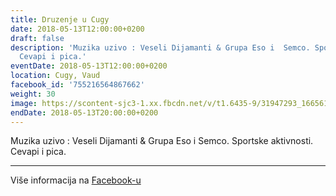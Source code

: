 ```yaml
---
title: Druzenje u Cugy
date: 2018-05-13T12:00:00+0200
draft: false
description: 'Muzika uzivo : Veseli Dijamanti & Grupa Eso i  Semco. Sportske aktivnosti.
  Cevapi i pica.'
eventDate: 2018-05-13T12:00:00+0200
location: Cugy, Vaud
facebook_id: '755216564867662'
weight: 30
image: https://scontent-sjc3-1.xx.fbcdn.net/v/t1.6435-9/31947293_1665614486867697_1159691004425535488_n.jpg?_nc_cat=104&ccb=1-7&_nc_sid=9e60e4&_nc_ohc=oOeVpfc-o_YQ7kNvwECa3UR&_nc_oc=AdnP5NYAGtabnBA00N9Y80QGbceJKx6H0HdzlORbk7Un_0d0LKwtdb1eJQrF-g1JyZ4&_nc_zt=23&_nc_ht=scontent-sjc3-1.xx&edm=ABTKTjYEAAAA&_nc_gid=xcvjHgh4bdw6A4nZtjKFcQ&oh=00_AfGC0JJjMBE0ml5lEyaMdEX_799dsWEJp_kPpngvLQJkbw&oe=683647DA
endDate: 2018-05-13T20:00:00+0200
---
```


Muzika uzivo : Veseli Dijamanti & Grupa Eso i  Semco. Sportske aktivnosti. Cevapi i pica.

---

Više informacija na [Facebook-u](https://facebook.com/events/755216564867662)